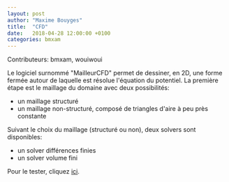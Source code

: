 ```yaml
---
layout: post
author: "Maxime Bouyges"
title:  "CFD"
date:   2018-04-28 12:00:00 +0100
categories: bmxam
---
```

Contributeurs: bmxam, wouiwoui

Le logiciel surnommé "MailleurCFD" permet de dessiner, en 2D, une forme fermée autour de laquelle est résolue l'équation du potentiel. La première étape est le maillage du domaine avec deux possibilités:
* un maillage structuré
* un maillage non-structuré, composé de triangles d'aire à peu près constante

Suivant le choix du maillage (structuré ou non), deux solvers sont disponibles:
* un solver différences finies
* un solver volume fini

Pour le tester, cliquez [ici][mailleurCFD-url].

[mailleurCFD-url]: https://jacknbob.fr/bmxam/projects/mailleurCFD.jar
